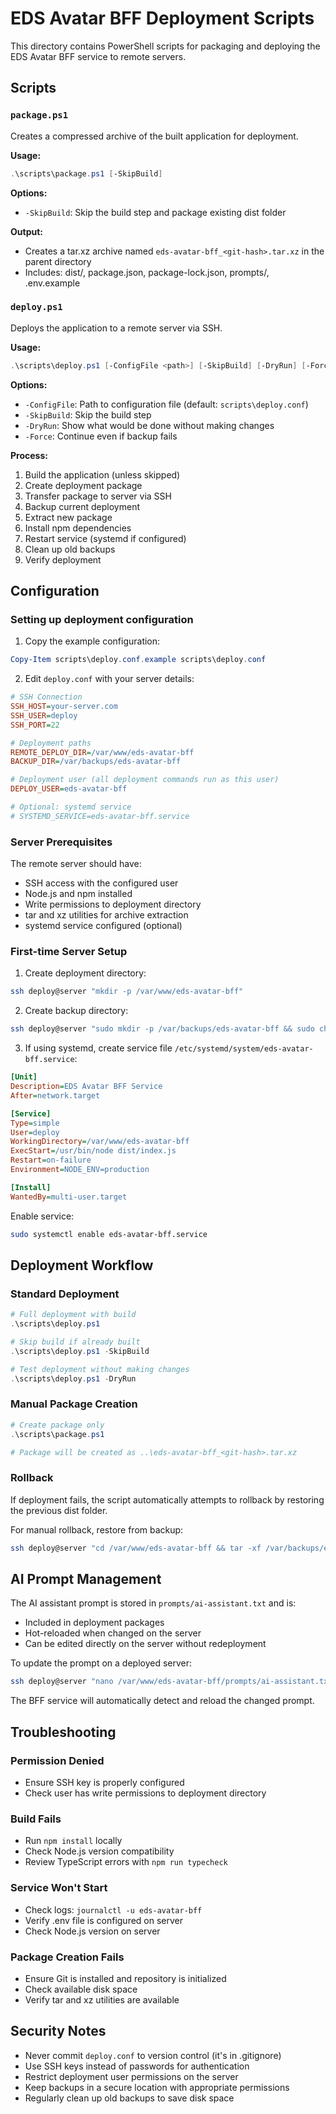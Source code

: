 # EDS Avatar BFF Deployment Scripts

This directory contains PowerShell scripts for packaging and deploying the EDS Avatar BFF service to remote servers.

## Scripts

### `package.ps1`
Creates a compressed archive of the built application for deployment.

**Usage:**
```powershell
.\scripts\package.ps1 [-SkipBuild]
```

**Options:**
- `-SkipBuild`: Skip the build step and package existing dist folder

**Output:**
- Creates a tar.xz archive named `eds-avatar-bff_<git-hash>.tar.xz` in the parent directory
- Includes: dist/, package.json, package-lock.json, prompts/, .env.example

### `deploy.ps1`
Deploys the application to a remote server via SSH.

**Usage:**
```powershell
.\scripts\deploy.ps1 [-ConfigFile <path>] [-SkipBuild] [-DryRun] [-Force]
```

**Options:**
- `-ConfigFile`: Path to configuration file (default: `scripts\deploy.conf`)
- `-SkipBuild`: Skip the build step
- `-DryRun`: Show what would be done without making changes
- `-Force`: Continue even if backup fails

**Process:**
1. Build the application (unless skipped)
2. Create deployment package
3. Transfer package to server via SSH
4. Backup current deployment
5. Extract new package
6. Install npm dependencies
7. Restart service (systemd if configured)
8. Clean up old backups
9. Verify deployment

## Configuration

### Setting up deployment configuration

1. Copy the example configuration:
```powershell
Copy-Item scripts\deploy.conf.example scripts\deploy.conf
```

2. Edit `deploy.conf` with your server details:
```ini
# SSH Connection
SSH_HOST=your-server.com
SSH_USER=deploy
SSH_PORT=22

# Deployment paths
REMOTE_DEPLOY_DIR=/var/www/eds-avatar-bff
BACKUP_DIR=/var/backups/eds-avatar-bff

# Deployment user (all deployment commands run as this user)
DEPLOY_USER=eds-avatar-bff

# Optional: systemd service
# SYSTEMD_SERVICE=eds-avatar-bff.service
```

### Server Prerequisites

The remote server should have:
- SSH access with the configured user
- Node.js and npm installed
- Write permissions to deployment directory
- tar and xz utilities for archive extraction
- systemd service configured (optional)

### First-time Server Setup

1. Create deployment directory:
```bash
ssh deploy@server "mkdir -p /var/www/eds-avatar-bff"
```

2. Create backup directory:
```bash
ssh deploy@server "sudo mkdir -p /var/backups/eds-avatar-bff && sudo chown deploy:deploy /var/backups/eds-avatar-bff"
```

3. If using systemd, create service file `/etc/systemd/system/eds-avatar-bff.service`:
```ini
[Unit]
Description=EDS Avatar BFF Service
After=network.target

[Service]
Type=simple
User=deploy
WorkingDirectory=/var/www/eds-avatar-bff
ExecStart=/usr/bin/node dist/index.js
Restart=on-failure
Environment=NODE_ENV=production

[Install]
WantedBy=multi-user.target
```

Enable service:
```bash
sudo systemctl enable eds-avatar-bff.service
```

## Deployment Workflow

### Standard Deployment
```powershell
# Full deployment with build
.\scripts\deploy.ps1

# Skip build if already built
.\scripts\deploy.ps1 -SkipBuild

# Test deployment without making changes
.\scripts\deploy.ps1 -DryRun
```

### Manual Package Creation
```powershell
# Create package only
.\scripts\package.ps1

# Package will be created as ..\eds-avatar-bff_<git-hash>.tar.xz
```

### Rollback

If deployment fails, the script automatically attempts to rollback by restoring the previous dist folder.

For manual rollback, restore from backup:
```bash
ssh deploy@server "cd /var/www/eds-avatar-bff && tar -xf /var/backups/eds-avatar-bff/backup-<timestamp>.tar.xz"
```

## AI Prompt Management

The AI assistant prompt is stored in `prompts/ai-assistant.txt` and is:
- Included in deployment packages
- Hot-reloaded when changed on the server
- Can be edited directly on the server without redeployment

To update the prompt on a deployed server:
```bash
ssh deploy@server "nano /var/www/eds-avatar-bff/prompts/ai-assistant.txt"
```

The BFF service will automatically detect and reload the changed prompt.

## Troubleshooting

### Permission Denied
- Ensure SSH key is properly configured
- Check user has write permissions to deployment directory

### Build Fails
- Run `npm install` locally
- Check Node.js version compatibility
- Review TypeScript errors with `npm run typecheck`

### Service Won't Start
- Check logs: `journalctl -u eds-avatar-bff`
- Verify .env file is configured on server
- Check Node.js version on server

### Package Creation Fails
- Ensure Git is installed and repository is initialized
- Check available disk space
- Verify tar and xz utilities are available

## Security Notes

- Never commit `deploy.conf` to version control (it's in .gitignore)
- Use SSH keys instead of passwords for authentication
- Restrict deployment user permissions on the server
- Keep backups in a secure location with appropriate permissions
- Regularly clean up old backups to save disk space